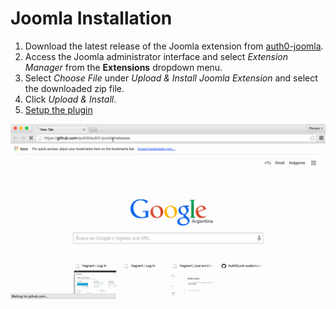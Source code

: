 # Joomla Installation

1. Download the latest release of the Joomla extension from [auth0-joomla](https://github.com/auth0/auth0-joomla/releases).
2. Access the Joomla administrator interface and select *Extension Manager* from the **Extensions** dropdown menu.
3. Select *Choose File* under *Upload & Install Joomla Extension* and select the downloaded zip file.
4. Click *Upload & Install*.
5. [Setup the plugin](/cms/joomla/configuration)

 <img src="/media/articles/cms/joomla/setup.gif" alt="Joomla Auth0 installation">
